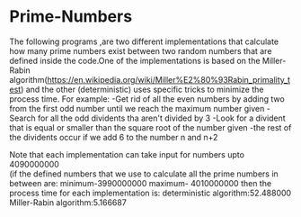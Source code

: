# Prime-Numbers
The following programs ,are two different implementations that calculate how many prime numbers exist between two random numbers that are defined inside the code.One of the implementations is based on the Miller-Rabin algorithm(https://en.wikipedia.org/wiki/Miller%E2%80%93Rabin_primality_test) and the other (deterministic) uses specific tricks to minimize the process time. 
For example:
-Get rid of all the even numbers by adding two from the first odd number until we reach the maximum number given
-Search for all the odd dividents tha aren't divided by 3
-Look for a divident that is equal or smaller than the square root of the number given
-the rest of the dividents occur if we add 6 to the number n and n+2

Note that each implementation can take input for numbers upto 4090000000  
(if the defined numbers that we use to calculate all the prime numbers in between are: minimum-3990000000
maximum- 4010000000 then the process time for each implementation is:
deterministic algorithm:52.488000
Miller-Rabin algorithm:5.166687
